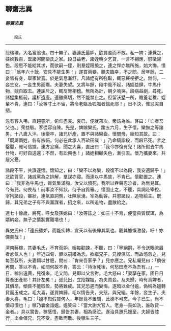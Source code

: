 

## 聊齋志異

##### 聊齋志異
　　`段氏`

* * *

段瑞環，大名富翁也。四十無子。妻連氏最妒，欲買妾而不敢。私一婢；連覺之，撻婢數百，鬻諸河間欒氏之家。段日益老，諸姪朝夕乞貸，一言不相應，怒徵聲色。段思不能給其求，而欲嗣一姪，則羣姪阻撓之，連之悍亦無所施，始大悔。憤曰：「翁年六十餘，安見不能生男！」遂買兩妾，聽夫臨幸，不之問。居年餘，二妾皆有身，舉家皆喜。於是氣息漸舒。凡諸姪有所強取，輒惡聲梗拒之。無何，一妾生女，一妾生男而殤。夫妻失望。又將年餘，段中風不起，諸姪益肆，牛馬什物，競自取去。連詬斥之，輒反脣相稽。無所為計，朝夕嗚哭。段病益劇，尋死。諸姪集柩前，議析遺產。連雖痛切，然不能禁止之。但留沃墅一所，贍養老稚，姪輩不肯。連曰：「汝等寸土不留，將令老嫗及呱呱者餓死耶！」日不決，惟忿哭自撾。

忽有客入弔，直趨靈所，俯仰盡哀。哀已，便就苫次。衆詰為誰。客曰：「亡者吾父也。」衆益駭。客從容自陳。先是，婢嫁欒氏，踰五六月，生子懷，欒撫之等諸男。十八歲入泮。後欒卒，諸兄析產，置不與諸欒齒。懷問母，始知其故。曰：「既屬兩姓，各有宗祏，何必在此承人百畝田哉！」乃命騎詣段，而段已死。言之鑿鑿，確可信據。連方忿痛，聞之大喜，直出曰：「我今亦復有兒！諸所假去牛馬什物，可好自送還；不然，有訟興也！」諸姪相顧失色，漸引去。懷乃攜妻來，共居父憂。

諸段不平，共謀逐懷。懷知之，曰：「欒不以為欒，段復不以為段，我安適歸乎！」忿欲質官，諸戚黨為之排解，羣謀亦寢。而連以牛馬故，不肯已。懷勸置之。連曰：「我非為牛馬也，雜氣集滿胸，汝父以憤死，我所以吞聲忍泣者，為無兒耳。今有兒，何畏哉！前事汝不知狀，待予自質審。」懷固止之，不聽，具詞赴宰控。宰拘諸段，審狀，連氣直詞惻，吐陳泉湧。宰為動容，并懲諸段，追物給主。既歸，其兄弟之子有不與黨謀者，招之來，以所追物，盡散給之。

連七十餘歲，將死，呼女及孫媳曰：「汝等誌之：如三十不育，便當典質釵珥，為婿納妾。無子之情狀實難堪也！」

異史氏曰：「連氏雖妒，而能疾轉，宜天以有後伸其氣也。觀其慷慨激發，吁！亦傑矣哉！」

濟南蔣稼，其妻毛氏，不育而妒。嫂每勸諫，不聽，曰：「寧絕嗣，不令送眼流眉者忿氣人也！」年近四旬，頗以嗣續為念。欲繼兄子，兄嫂俱諾，而故悠忽之。兒每至叔所，夫妻餌以甘脃，問曰：「肯來吾家乎？」兒亦應之。兄私囑兒曰：「倘彼再問，答以不肯。如問何故不肯，答云：『待汝死後，何愁田產不為吾有。』」一日，稼出遠賈，兒復來。毛又問，兒即以父言對。毛大怒曰：「妻孥在家，固日日算吾田產耶！其計左矣！」逐兒出，立招媒媼，為夫買妾。及夫歸，時有賣婢者，其價昂，傾貲不能取盈，勢將難成。其兄恐遲而變悔，遂暗以金付媼，偽稱為媼轉貸而玉成之。毛大喜，遂買婢歸。毛以情告夫，夫怒，與兄絕。年餘，妾生子。夫妻大喜。毛曰：「媼不知假貸何人，年餘竟不置問，此德不可忘。今子已生，尚不償母價也！」稼乃囊金詣媼。媼笑曰：「當大謝大官人。老身一貧如洗，誰敢貸一金者。」具以實告。稼感悟，歸告其妻，相為感泣。遂治具邀兄嫂至，夫婦皆膝行，出金償兄，兄不受，盡歡而散。後稼生三子。

* * *

